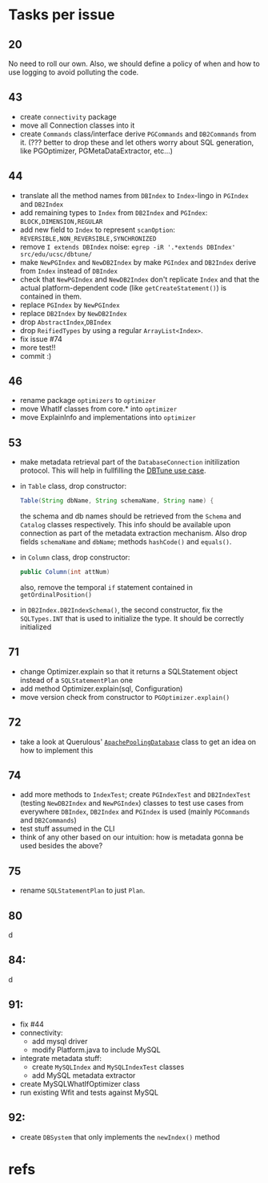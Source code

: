 # Tasks per issue

## 20

No need to roll our own. Also, we should define a policy of when and how to use logging to avoid polluting the code.

## 43

 *  create `connectivity` package
 *  move all Connection classes into it
 *  create `Commands` class/interface derive `PGCommands` and `DB2Commands` from it. (??? better to drop these and let others 
    worry about SQL generation, like PGOptimizer, PGMetaDataExtractor, etc...)

## 44

 * translate all the method names from `DBIndex` to `Index`-lingo in `PGIndex` and `DB2Index`
 * add remaining types to `Index` from `DB2Index` and `PGIndex`: `BLOCK,DIMENSION,REGULAR`
 * add new field to `Index` to represent `scanOption`: `REVERSIBLE,NON_REVERSIBLE,SYNCHRONIZED`
 * remove `I extends DBIndex` noise: `egrep -iR '.*extends DBIndex' src/edu/ucsc/dbtune/`
 * make `NewPGIndex` and `NewDB2Index` by make `PGIndex` and `DB2Index` derive from `Index` instead of `DBIndex`
 * check that `NewPGIndex` and `NewDB2Index` don't replicate `Index` and that the actual platform-dependent code (like 
   `getCreateStatement()`) is contained in them.
 * replace `PGIndex` by `NewPGIndex`
 * replace `DB2Index` by `NewDB2Index`
 * drop `AbstractIndex`,`DBIndex`
 * drop `ReifiedTypes` by using a regular `ArrayList<Index>`.
 * fix issue #74
 * more test!!
 * commit :)

## 46

 *  rename package `optimizers` to `optimizer`
 *  move WhatIf classes from core.\* into `optimizer`
 *  move ExplainInfo and implementations into `optimizer`

## 53

 *  make metadata retrieval part of the `DatabaseConnection` initilization protocol. This will help in fullfilling the 
    [DBTune use case](https://github.com/dbgroup-at-ucsc/dbtune/wiki/java-packages-structure).
 *  in `Table` class, drop constructor:
 
    ```java
    Table(String dbName, String schemaName, String name) {
    ```
 
    the schema and db names should be retrieved from the `Schema` and `Catalog` classes respectively. This info should be 
    available upon connection as part of the metadata extraction mechanism. Also drop fields `schemaName` and `dbName`; 
    methods `hashCode()` and `equals()`.
 *  in `Column` class, drop constructor:
 
    ```java
    public Column(int attNum)
    ```
 
    also, remove the temporal `if` statement contained in `getOrdinalPosition()`
 *  in `DB2Index.DB2IndexSchema()`, the second constructor, fix the `SQLTypes.INT` that is used to initialize the type. It 
    should be correctly initialized

## 71

 *  change Optimizer.explain so that it returns a SQLStatement object instead of a `SQLStatementPlan` one
 *  add method Optimizer.explain(sql, Configuration)
 *  move version check from constructor to `PGOptimizer.explain()`

## 72

 *  take a look at Querulous' [`ApachePoolingDatabase`][querulous_dbcp] class to get an idea on how to implement this

## 74

 *  add more methods to `IndexTest`; create `PGIndexTest` and `DB2IndexTest` (testing `NewDB2Index` and `NewPGIndex`) classes 
    to test use cases from everywhere `DBIndex`, `DB2Index` and `PGIndex` is used (mainly `PGCommands` and `DB2Commands`)
 *  test stuff assumed in the CLI
 *  think of any other based on our intuition: how is metadata gonna be used besides the above?

## 75

 *  rename `SQLStatementPlan` to just `Plan`.

## 80

d

## 84:

d

## 91:

 *  fix #44
 *  connectivity:
     * add mysql driver
     * modify Platform.java to include MySQL
 *  integrate metadata stuff:
     * create `MySQLIndex` and `MySQLIndexTest` classes
     * add MySQL metadata extractor
 *  create MySQLWhatIfOptimizer class
 *  run existing Wfit and tests against MySQL

## 92:

 *  create `DBSystem` that only implements the `newIndex()` method

# refs

[querulous_dbcp]: https://github.com/twitter/querulous/blob/master/src/main/scala/com/twitter/querulous/database/ApachePoolingDatabase.scala

